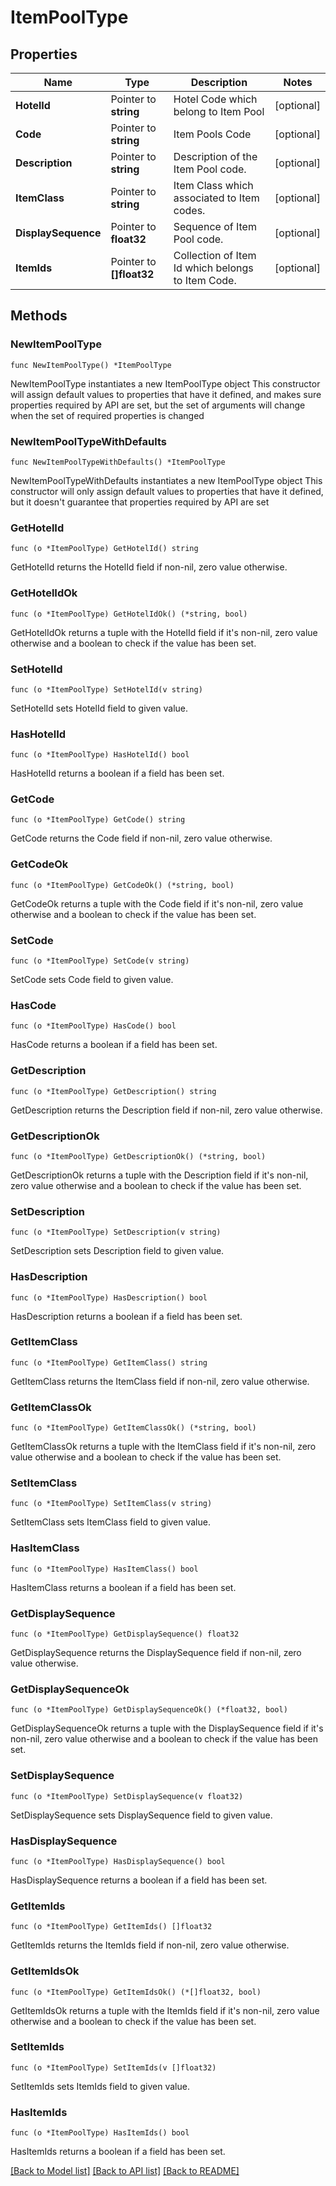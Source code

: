 # ItemPoolType

## Properties

Name | Type | Description | Notes
------------ | ------------- | ------------- | -------------
**HotelId** | Pointer to **string** | Hotel Code which belong to Item Pool | [optional] 
**Code** | Pointer to **string** | Item Pools Code | [optional] 
**Description** | Pointer to **string** | Description of the Item Pool code. | [optional] 
**ItemClass** | Pointer to **string** | Item Class which associated to Item codes. | [optional] 
**DisplaySequence** | Pointer to **float32** | Sequence of Item Pool code. | [optional] 
**ItemIds** | Pointer to **[]float32** | Collection of Item Id which belongs to Item Code. | [optional] 

## Methods

### NewItemPoolType

`func NewItemPoolType() *ItemPoolType`

NewItemPoolType instantiates a new ItemPoolType object
This constructor will assign default values to properties that have it defined,
and makes sure properties required by API are set, but the set of arguments
will change when the set of required properties is changed

### NewItemPoolTypeWithDefaults

`func NewItemPoolTypeWithDefaults() *ItemPoolType`

NewItemPoolTypeWithDefaults instantiates a new ItemPoolType object
This constructor will only assign default values to properties that have it defined,
but it doesn't guarantee that properties required by API are set

### GetHotelId

`func (o *ItemPoolType) GetHotelId() string`

GetHotelId returns the HotelId field if non-nil, zero value otherwise.

### GetHotelIdOk

`func (o *ItemPoolType) GetHotelIdOk() (*string, bool)`

GetHotelIdOk returns a tuple with the HotelId field if it's non-nil, zero value otherwise
and a boolean to check if the value has been set.

### SetHotelId

`func (o *ItemPoolType) SetHotelId(v string)`

SetHotelId sets HotelId field to given value.

### HasHotelId

`func (o *ItemPoolType) HasHotelId() bool`

HasHotelId returns a boolean if a field has been set.

### GetCode

`func (o *ItemPoolType) GetCode() string`

GetCode returns the Code field if non-nil, zero value otherwise.

### GetCodeOk

`func (o *ItemPoolType) GetCodeOk() (*string, bool)`

GetCodeOk returns a tuple with the Code field if it's non-nil, zero value otherwise
and a boolean to check if the value has been set.

### SetCode

`func (o *ItemPoolType) SetCode(v string)`

SetCode sets Code field to given value.

### HasCode

`func (o *ItemPoolType) HasCode() bool`

HasCode returns a boolean if a field has been set.

### GetDescription

`func (o *ItemPoolType) GetDescription() string`

GetDescription returns the Description field if non-nil, zero value otherwise.

### GetDescriptionOk

`func (o *ItemPoolType) GetDescriptionOk() (*string, bool)`

GetDescriptionOk returns a tuple with the Description field if it's non-nil, zero value otherwise
and a boolean to check if the value has been set.

### SetDescription

`func (o *ItemPoolType) SetDescription(v string)`

SetDescription sets Description field to given value.

### HasDescription

`func (o *ItemPoolType) HasDescription() bool`

HasDescription returns a boolean if a field has been set.

### GetItemClass

`func (o *ItemPoolType) GetItemClass() string`

GetItemClass returns the ItemClass field if non-nil, zero value otherwise.

### GetItemClassOk

`func (o *ItemPoolType) GetItemClassOk() (*string, bool)`

GetItemClassOk returns a tuple with the ItemClass field if it's non-nil, zero value otherwise
and a boolean to check if the value has been set.

### SetItemClass

`func (o *ItemPoolType) SetItemClass(v string)`

SetItemClass sets ItemClass field to given value.

### HasItemClass

`func (o *ItemPoolType) HasItemClass() bool`

HasItemClass returns a boolean if a field has been set.

### GetDisplaySequence

`func (o *ItemPoolType) GetDisplaySequence() float32`

GetDisplaySequence returns the DisplaySequence field if non-nil, zero value otherwise.

### GetDisplaySequenceOk

`func (o *ItemPoolType) GetDisplaySequenceOk() (*float32, bool)`

GetDisplaySequenceOk returns a tuple with the DisplaySequence field if it's non-nil, zero value otherwise
and a boolean to check if the value has been set.

### SetDisplaySequence

`func (o *ItemPoolType) SetDisplaySequence(v float32)`

SetDisplaySequence sets DisplaySequence field to given value.

### HasDisplaySequence

`func (o *ItemPoolType) HasDisplaySequence() bool`

HasDisplaySequence returns a boolean if a field has been set.

### GetItemIds

`func (o *ItemPoolType) GetItemIds() []float32`

GetItemIds returns the ItemIds field if non-nil, zero value otherwise.

### GetItemIdsOk

`func (o *ItemPoolType) GetItemIdsOk() (*[]float32, bool)`

GetItemIdsOk returns a tuple with the ItemIds field if it's non-nil, zero value otherwise
and a boolean to check if the value has been set.

### SetItemIds

`func (o *ItemPoolType) SetItemIds(v []float32)`

SetItemIds sets ItemIds field to given value.

### HasItemIds

`func (o *ItemPoolType) HasItemIds() bool`

HasItemIds returns a boolean if a field has been set.


[[Back to Model list]](../README.md#documentation-for-models) [[Back to API list]](../README.md#documentation-for-api-endpoints) [[Back to README]](../README.md)


